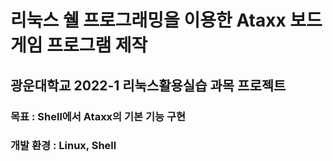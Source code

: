 # 리눅스 쉘 프로그래밍을 이용한 Ataxx 보드 게임 프로그램 제작

## 광운대학교 2022-1 리눅스활용실습 과목 프로젝트

### 목표 : Shell에서 Ataxx의 기본 기능 구현
### 개발 환경 : Linux, Shell
